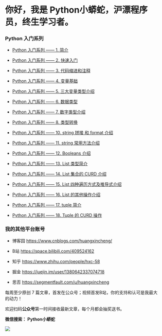 # 你好，我是 Python小蟒蛇，沪漂程序员，终生学习者。


### Python 入门系列


- [Python 入门系列 —— 1. 简介](https://mp.weixin.qq.com/s?__biz=MzU2ODcyMjQyOA==&mid=2247484709&idx=1&sn=0cbb2c1decf4bc59268b1aebeb529a38&chksm=fc88d3b6cbff5aa03d9e6f613c1d3464aa4b885c61f5cee4006cedbc9e0a0843e605835d5285&token=1728547473&lang=zh_CN#rd)


- [Python 入门系列 —— 2. 快速入门](https://mp.weixin.qq.com/s?__biz=MzU2ODcyMjQyOA==&mid=2247484763&idx=1&sn=2fa5b7fde7980db24edd340effa8e1d3&chksm=fc88d3c8cbff5ade21975203ae86ab6000ae527f028fd161d4c0bdf20f3f5ed75c2e1af51879&token=432862682&lang=zh_CN#rd)

- [Python 入门系列 —— 3. 代码缩进和注释](https://mp.weixin.qq.com/s?__biz=MzU2ODcyMjQyOA==&mid=2247484830&idx=1&sn=a8a174b7913e5601af4ad461e326f787&chksm=fc88d30dcbff5a1b5c5233f3957d054e169725381194c72ab9e6162e4a264e5ad5cda4ec3460&token=432862682&lang=zh_CN#rd)

- [Python 入门系列 —— 4. 变量基础](https://mp.weixin.qq.com/s?__biz=MzU2ODcyMjQyOA==&mid=2247484830&idx=2&sn=38167b2fe5e11530de4cf11aea90c62b&chksm=fc88d30dcbff5a1b3a57be90dc139f73e04dbcf21fd90ecb275434696a637b66e79ee2484065&token=432862682&lang=zh_CN#rd)

- [Python 入门系列 —— 5. 三大变量类型介绍](https://mp.weixin.qq.com/s?__biz=MzU2ODcyMjQyOA==&mid=2247484830&idx=3&sn=0828d4d0269dc9457dd3fc6b11743e67&chksm=fc88d30dcbff5a1b339e0191f1735fbe91d4cfc55c7764e2cfd4c11218566994512e01b8c620&token=432862682&lang=zh_CN#rd)

- [Python 入门系列 —— 6. 数据类型](https://mp.weixin.qq.com/s?__biz=MzU2ODcyMjQyOA==&mid=2247484830&idx=4&sn=3ce55a81b8741b754f23a1046ca86e41&chksm=fc88d30dcbff5a1b09345787117c216d32ef0d181e8453324087e36df006e4f9f87de5a8048d&token=432862682&lang=zh_CN#rd)

- [Python 入门系列 —— 7. 数字类型介绍](https://mp.weixin.qq.com/s?__biz=MzU2ODcyMjQyOA==&mid=2247484830&idx=5&sn=7fbc5e74c95c806193d0aede94c8e85f&chksm=fc88d30dcbff5a1bcf0fbfaac539cad57b1ff220d70d50a837b1c3047b88cf8d9d97094ab1e2&token=432862682&lang=zh_CN#rd)

- [Python 入门系列 —— 8. 类型转换](https://mp.weixin.qq.com/s?__biz=MzU2ODcyMjQyOA==&mid=2247484874&idx=4&sn=5e082d106fba2ac24ab18c3731431ddd&chksm=fc88d359cbff5a4fbcd3490a5b56c69328ac8a6edb2ff75c8d6fb05e0fc2adf10c2d4b9fe289&token=915029597&lang=zh_CN#rd)

- [Python 入门系列 —— 10. string 拼接 和 format 介绍](https://mp.weixin.qq.com/s?__biz=MzU2ODcyMjQyOA==&mid=2247484874&idx=1&sn=3aad04d8f845fa3c00cbc330a27478e6&chksm=fc88d359cbff5a4f58a3c9e87bb18133d29ea0f7224ae3cd2afacdd9d2132b014af9660b2312&token=915029597&lang=zh_CN#rd)

- [Python 入门系列 —— 11. string 常用方法介绍](https://mp.weixin.qq.com/s?__biz=MzU2ODcyMjQyOA==&mid=2247484874&idx=2&sn=9e1e562494bd3361eed4a3d9ba0deeee&chksm=fc88d359cbff5a4fd0d18f7e323284976c4bcceb127b11b17b370bcb9533a616cb072734f028&token=915029597&lang=zh_CN#rd)

- [Python 入门系列 —— 12. Booleans 介绍](https://mp.weixin.qq.com/s?__biz=MzU2ODcyMjQyOA==&mid=2247484959&idx=5&sn=0b6cee813c4513046415f6991f7e3752&chksm=fc88d08ccbff599a15e092ab219afd4bcb8cef8d9d7a0e34a283467c245bce46917035c02102&token=915029597&lang=zh_CN#rd)

- [Python 入门系列 —— 13. List 类型简介](https://mp.weixin.qq.com/s?__biz=MzU2ODcyMjQyOA==&mid=2247484959&idx=4&sn=7033e2cb4016e82f8e199d0b72edf8f5&chksm=fc88d08ccbff599ab63d3ae548acf5f980f59ed88b22ef66f9ea1800d10d9adeaa056bf78f72&token=915029597&lang=zh_CN#rd)

- [Python 入门系列 —— 14. List 集合的 CURD 介绍](https://mp.weixin.qq.com/s?__biz=MzU2ODcyMjQyOA==&mid=2247484959&idx=3&sn=40ca088ef1bc9f5afd0f947ceb64f63e&chksm=fc88d08ccbff599abf3d7cb2f2389cf85893697e573d37ce1ebd03770e40b8c152ea32d15258&token=915029597&lang=zh_CN#rd)

- [Python 入门系列 —— 15. List 四种遍历方式及推导式介绍](https://mp.weixin.qq.com/s?__biz=MzU2ODcyMjQyOA==&mid=2247484898&idx=1&sn=f335f407283c9ff1d0019fa0fdcf9899&chksm=fc88d371cbff5a67110073e10e8b12639188eaa5c68416ac9067794111ff9e953ddb22eac3f6&token=915029597&lang=zh_CN#rd)

- [Python 入门系列 —— 16. List 的其他操作介绍](https://mp.weixin.qq.com/s?__biz=MzU2ODcyMjQyOA==&mid=2247484898&idx=2&sn=a5355cd583c20624b5bbeb270b68dc88&chksm=fc88d371cbff5a6776047883998add7dd2bb9877ee7c8ab187bc0c17383454da1329c00a4065&token=915029597&lang=zh_CN#rd)

- [Python 入门系列 —— 17. tuple 简介](https://mp.weixin.qq.com/s?__biz=MzU2ODcyMjQyOA==&mid=2247484959&idx=2&sn=91d8519c7bf9d11cdc48f7b7be573db9&chksm=fc88d08ccbff599a85aa5c6e727e9469d322adf3741a0ad1c95b0f8db8b61a64b5e5265f04d2&token=915029597&lang=zh_CN#rd)

- [Python 入门系列 —— 18. Tuple 的 CURD 操作](https://mp.weixin.qq.com/s?__biz=MzU2ODcyMjQyOA==&mid=2247484959&idx=1&sn=cc4bc6898de10e2297ba3007e1db462f&chksm=fc88d08ccbff599a6c2f3386e59d6114abcc8b9dde955b534021290b432536d670588e7c72b6&token=915029597&lang=zh_CN#rd)


### 我的其他平台账号


* 博客园   https://www.cnblogs.com/huangxincheng/

* B站     https://space.bilibili.com/409524162

* 知乎    https://www.zhihu.com/people/hxc-58

* 掘金   https://juejin.im/user/1380642337074718

* 思否   https://segmentfault.com/u/huangxincheng


每周至少原创 7 篇文章，首发在公众号；视频首发B站，你的支持和认可是我最大的动力！  


欢迎扫码**公众号**第一时间接收最新文章，每个月都会抽奖送书。


**微信搜索： Python小蟒蛇**


<a name="公众号"></a>


![](https://huangxincheng.oss-cn-hangzhou.aliyuncs.com/img/qrcode_for_gh_c5bc91a6c25b_258.jpg)


